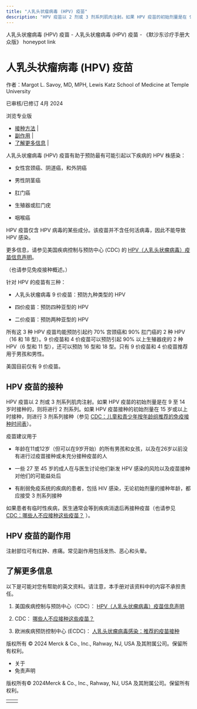 ```yaml
---
title: "人乳头状瘤病毒 (HPV) 疫苗"
description: "HPV 疫苗以 2 剂或 3 剂系列肌肉注射。如果 HPV 疫苗的初始剂量是在 9 至 14 岁时接种的，则将进行 2 剂系列。如果 HPV 疫苗接种的初始剂量在 15 岁或以上时接种，则进行 3 剂系列接种（参见 [CDC：儿童和青少年按年龄组推荐的免疫接种时间表](https://www.cdc.gov/vaccines/schedules/hcp/imz/child-adolescent.html)）。"
---
```


﻿人乳头状瘤病毒 (HPV) 疫苗 - 人乳头状瘤病毒 (HPV) 疫苗 - 《默沙东诊疗手册大众版》 honeypot link

# 人乳头状瘤病毒 (HPV) 疫苗

作者：Margot L. Savoy, MD, MPH, Lewis Katz School of Medicine at Temple University

已审核/已修订 4月 2024

浏览专业版

- [接种方法](#接种方法_v16233967_zh) \|
- [副作用](#副作用_v16233979_zh) \|
- [了解更多信息](#了解更多信息_v44322760_zh) \|

人乳头状瘤病毒 (HPV) 疫苗有助于预防最有可能引起以下疾病的 HPV 株感染：

- 女性宫颈癌、阴道癌，和外阴癌

- 男性阴茎癌

- 肛门癌

- 生殖器或肛门疣

- 咽喉癌


HPV 疫苗仅含 HPV 病毒的某些成分。该疫苗并不含任何活病毒，因此不能导致 HPV 感染。

更多信息，请参见美国疾病控制与预防中心 (CDC) 的 [HPV（人乳头状瘤病毒）疫苗信息声明](https://www.cdc.gov/vaccines/hcp/vis/vis-statements/hpv.html)。

（也请参见免疫接种概述。）

针对 HPV 的疫苗有三种：

- 人乳头状瘤病毒 9 价疫苗：预防九种类型的 HPV

- 四价疫苗：预防四种亚型的 HPV

- 二价疫苗：预防两种亚型的 HPV


所有这 3 种 HPV 疫苗均能预防引起约 70% 宫颈癌和 90% 肛门癌的 2 种 HPV（16 和 18 型）。9 价疫苗和 4 价疫苗可以预防引起 90% 以上生殖器疣的 2 种 HPV（6 型和 11 型），还可以预防 16 型和 18 型。只有 9 价疫苗和 4 价疫苗推荐用于男孩和男性。

美国目前仅有 9 价疫苗。

## HPV 疫苗的接种

HPV 疫苗以 2 剂或 3 剂系列肌肉注射。如果 HPV 疫苗的初始剂量是在 9 至 14 岁时接种的，则将进行 2 剂系列。如果 HPV 疫苗接种的初始剂量在 15 岁或以上时接种，则进行 3 剂系列接种（参见 [CDC：儿童和青少年按年龄组推荐的免疫接种时间表](https://www.cdc.gov/vaccines/schedules/hcp/imz/child-adolescent.html)）。

疫苗建议用于

- 年龄在11或12岁（但可以在9岁开始）的所有男孩和女孩，以及在26岁以前没有进行过疫苗接种或未充分接种疫苗的人

- 一些 27 至 45 岁的成人在与医生讨论他们新发 HPV 感染的风险以及疫苗接种对他们的可能益处后

- 有削弱免疫系统的疾病的患者，包括 HIV 感染，无论初始剂量的接种年龄，都应接受 3 剂系列接种


如果患者有临时性疾病，医生通常会等到疾病消退后再接种疫苗（也请参见 ‭ [‬CDC：哪些人不应接种这些疫苗？](https://www.cdc.gov/vaccines/vpd/should-not-vacc.html#tdap) ‬）。

## HPV 疫苗的副作用

注射部位可有红肿、疼痛。常见副作用包括发热、恶心和头晕。

## 了解更多信息

以下是可能对您有帮助的英文资料。请注意，本手册对该资料中的内容不承担责任。

1. 美国疾病控制与预防中心（CDC）： [HPV（人乳头状瘤病毒）疫苗信息声明](https://www.cdc.gov/vaccines/hcp/vis/vis-statements/hpv.html)

2. CDC： [哪些人不应接种这些疫苗？](https://www.cdc.gov/vaccines/vpd/should-not-vacc.html#tdap)

3. 欧洲疾病预防控制中心 (ECDC)： [人乳头状瘤病毒感染：推荐的疫苗接种](https://vaccine-schedule.ecdc.europa.eu/Scheduler/ByDisease?SelectedDiseaseId=38&SelectedCountryIdByDisease=-1)




版权所有 © 2024
Merck & Co., Inc., Rahway, NJ, USA 及其附属公司。保留所有权利。

- 关于
- 免责声明

版权所有© 2024Merck & Co., Inc., Rahway, NJ, USA 及其附属公司。保留所有权利。

|     |     |
| --- | --- |
|  |  |
